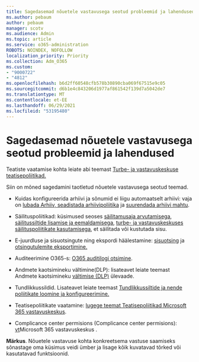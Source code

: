 ```yaml
---
title: Sagedasemad nõuetele vastavusega seotud probleemid ja lahendused
ms.author: pebaum
author: pebaum
manager: scotv
ms.audience: Admin
ms.topic: article
ms.service: o365-administration
ROBOTS: NOINDEX, NOFOLLOW
localization_priority: Priority
ms.collection: Adm_O365
ms.custom:
- "9000722"
- "4812"
ms.openlocfilehash: b6d2ff60548cfb578b30890cba069f67515e9c05
ms.sourcegitcommit: d6b1e4c843206d1977af861542f139d7a5042de7
ms.translationtype: MT
ms.contentlocale: et-EE
ms.lasthandoff: 06/29/2021
ms.locfileid: "53195480"
---
```

# <a name="compliance-common-issues-and-resolutions"></a>Sagedasemad nõuetele vastavusega seotud probleemid ja lahendused

Teatiste vaatamise kohta leiate abi teemast [Turbe- ja vastavuskeskuse teatisepoliitikad.](/microsoft-365/compliance/alert-policies)

Siin on mõned sagedamini taotletud nõuetele vastavusega seotud teemad.

- Kuidas konfigureerida arhiivi ja sõnumid ei liigu automaatselt arhiivi: vaja on [lubada Arhiiv, seadistada arhiivipoliitika](/microsoft-365/compliance/set-up-an-archive-and-deletion-policy-for-mailboxes) ja [suurendada arhiivi mahtu](/microsoft-365/compliance/enable-unlimited-archiving).

- Säilituspoliitikad: küsimused seoses [säilitamusaja arvutamisega](/exchange/security-and-compliance/messaging-records-management/retention-age), [säilitussiltide lisamise ja eemaldamisega](/exchange/security-and-compliance/messaging-records-management/add-or-remove-retention-tags), [turbe- ja vastavuskeskuses säilituspoliitikate kasutamisega](/exchange/security-and-compliance/messaging-records-management/create-a-retention-policy), et säilitada või kustutada sisu.

- E-juurdluse ja sisuotsingute ning ekspordi häälestamine: [sisuotsing](/microsoft-365/compliance/content-search) ja [otsingutulemite eksportimine.](/microsoft-365/compliance/export-search-results)

- Auditeerimine O365-s: [O365 auditilogi otsimine](/microsoft-365/compliance/search-the-audit-log-in-security-and-compliance).

- Andmete kaotsimineku vältimine(DLP): lisateavet leiate teemast Andmete kaotsimineku [vältimise (DLP)](/microsoft-365/compliance/data-loss-prevention-policies) ülevaade.
 
- Tundlikkussildid. Lisateavet leiate teemast [Tundlikkussiltide ja nende poliitikate loomine ja konfigureerimine.](/microsoft-365/compliance/create-sensitivity-labels)

- Teatisepoliitikate vaatamine: [lugege teemat Teatisepoliitikad Microsoft 365 vastavuskeskus](/microsoft-365/compliance/alert-policies).

- Complicance center permisions (Complicance center permisions): [vt](/microsoft-365/compliance/microsoft-365-compliance-center-permissions)Microsoft 365 vastavuskeskus .

**Märkus**. Nõuetele vastavuse kohta konkreetsema vastuse saamiseks sõnastage oma küsimus veidi ümber ja lisage kõik kuvatavad tõrked või kasutatavad funktsioonid.
